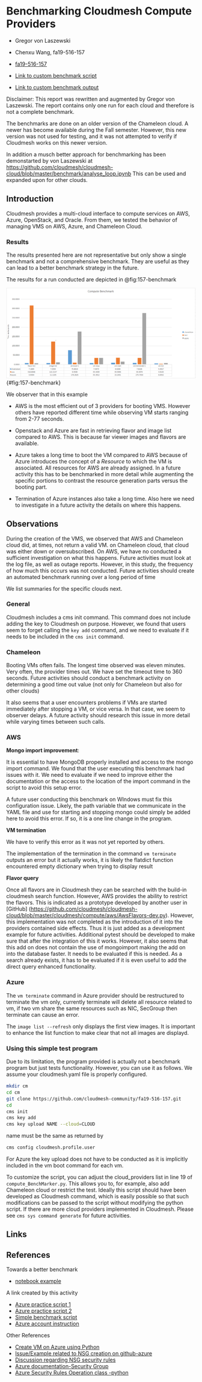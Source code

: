 # Benchmarking Cloudmesh Compute Providers

* Gregor von Laszewski
* Chenxu Wang, fa19-516-157

* [fa19-516-157](https://github.com/cloudmesh-community/fa19-516-157)
* [Link to custom benchmark script](https://github.com/cloudmesh-community/fa19-516-157/blob/master/compute_BenchMarker.py)
* [Link to custom benchmark output](https://raw.githubusercontent.com/cloudmesh-community/fa19-516-157/master/benchmarkOutput_v2.txt)

Disclaimer: This report was rewritten and augmented by Gregor von
Laszewski. The report contains only one run for each cloud and therefore
is not a complete benchmark.

The benchmarks are done on an older version of the Chameleon cloud. A newer
has become available during the Fall semester. However, this new
version was not used for testing, and it was not attempted to verify if
Cloudmesh works on this newer version.

In addition a musch better approach for benchmarking has been demonstarted by von Laszewski at 
<https://github.com/cloudmesh/cloudmesh-cloud/blob/master/benchmark/analyse_loop.ipynb>
This can be used and expanded upon for other clouds.

## Introduction

Cloudmesh provides a multi-cloud interface to compute services on AWS,
Azure, OpenStack, and Oracle. From them, we tested the behavior of
managing VMS on AWS, Azure, and Chameleon Cloud.

### Results

The results presented here are not representative but only show a single
benchmark and not a comprehensive benchmark. They are useful as they can
lead to a better benchmark strategy in the future.

The results for a run conducted are depicted in @fig:157-benchmark

![benchmark result](../images/benchmark_res.PNG){#fig:157-benchmark}

We observer that in this example

* AWS is the most efficient out of 3 providers for booting VMS. However
  others have reported different time while observing VM starts ranging
  from 2-77 seconds.

* Openstack and Azure are fast in retrieving flavor and image
  list compared to AWS. This is because far viewer images
  and flavors are available.

* Azure takes a long time to boot the VM compared to AWS because of Azure
  introduces the concept of a *Resource* to which the VM is associated.
  All resources for AWS are already assigned. In a future activity this
  has to be benchmarked in more detail while augmenting the specific
  portions to contrast the resource generation parts versus the booting
  part.
  
* Termination of Azure instances also take a long time. Also here we need
  to investigate in a future activity the details on where this happens.

## Observations

During the creation of the VMS, we observed that AWS and Chameleon cloud did, at times, not return a valid VM. on Chameleon cloud, that cloud was either
down or oversubscribed. On AWS, we have no conducted a sufficient
investigation on what this happens. Future activities must look at the
log file, as well as outage reports. However, in this study, the frequency
of how much this occurs was not conducted. Future activities should
create an automated benchmark running over a long period of time

We list summaries for the specific clouds next.

### General

Cloudmesh includes a cms init command. This command does not
include adding the key to Cloudmesh on purpose. However, we found that users seem to
forget calling the `key add` command, and we need to evaluate if it needs
to be included in the `cms init` command.
 

### Chameleon

Booting VMs often fails. The longest time observed was eleven minutes.
Very often, the provider times out. We have set the timeout time to 360 seconds. Future activities should conduct a benchmark activity on
determining a good time out value (not only for Chameleon but also for
other clouds)

It also seems that a user encounters problems if VMs are started
immediately after stopping a VM, or vice versa. In that case, we seem to
observer delays. A future activity should research this issue in more
detail while varying times between such calls.


### AWS
    
**Mongo import improvement**:
    
It is essential to have MongoDB properly installed and access to the
mongo import command. We found that the user executing this benchmark
had issues with it. We need to evaluate if we need to improve either the
documentation or the access to the location of the import command in the
script to avoid this setup error.

A future user conducting this benchmark on WIndows must fix this
configuration issue. Likely, the path variable that we
communicate in the YAML file and use for starting and stopping mongo
could simply be added here to avoid this error. If so, it is a one line change
in the program.

**VM termination**

We have to verify this error as it was not yet reported by others.
    
The implementation of the termination in the command `vm terminate`
outputs an error but it actually works, it is likely the flatdict function
encountered empty dictionary when trying to display result
 
**Flavor query**

Once all flavors are in Cloudmesh they can be searched with the build-in
cloudmesh search function. However, AWS provides the ability to restrict
the flavors. This is indicated as a prototype developed by another user
in [GitHub]
(https://github.com/cloudmesh/cloudmesh-cloud/blob/master/cloudmesh/compute/aws/AwsFlavors-dev.py).
However, this implementation was not completed as the introduction of it
into the providers contained side effects. Thus it is just added as a
development example for future activities. Additional pytest should be
developed to make sure that after the integration of this it works.
However, it also seems that this add on does not contain the use of
mongoimport making the add on into the database faster. It needs to be
evaluated if this is needed. As a search already exists, it has to be
evaluated if it is even useful to add the direct query enhanced
functionality.
 
### Azure
    
The `vm terminate` command in  Azure provider should be restructured to
terminate the vm only, currently terminate will delete all resource
related to vm, if two vm share the same resources such as NIC, SecGroup then
terminate can cause an error.
    
The `image list --refresh` only displays the first view images. It is
important to enhance the list function to make clear that not all images
are displayd.

### Using this simple test program

Due to its limitation, the program provided is actually not a benchmark
program but just tests functionality. However, you can use it as follows.
We assume your cloudmesh.yaml file is properly configured.

```bash
mkdir cm
cd cm
git clone https://github.com/cloudmesh-community/fa19-516-157.git
cd
cms init
cms key add
cms key upload NAME --cloud=CLOUD
```

name must be the same as returned by

```bash
cms config cloudmesh.profile.user
```

For Azure the key upload does not have to be conducted as it is
implicitly included in the vm boot command for each vm.

To customize the script, you can adjust the cloud_providers list in line
19 of `compute_BenchMarker.py`. This allows you to, for example, also
add Chameleon cloud or restrict the test. Ideally this script should
have been developed as Cloudmesh command, which is easily possible so
that such modifications can be passed to the script without modifying
the python script. If there are more cloud providers implemented in
Cloudmesh. Please see `cms sys command generate` for future activities.
    
## Links


## References

Towards a better benchmark

* [notebook example](https://github.com/cloudmesh/cloudmesh-cloud/blob/master/benchmark/analyse_loop.ipynb)

A link created by this activity

* [Azure practice script 1](https://github.com/cloudmesh-community/fa19-516-157/blob/master/project/AzurePractice/myAzurePractice.py)
* [Azure practice script 2](https://github.com/wang542/cloudmesh-cloud/blob/azure_wang542/cloudmesh/compute/azure/Provider.py)
* [Simple benchmark script](https://github.com/cloudmesh-community/fa19-516-157/blob/master/compute_BenchMarker.py)
* [Azure account instruction](https://github.com/cloudmesh-community/fa19-516-157/blob/master/azure_credentials.md)


Other References

* [Create VM on Azure using Python](https://docs.microsoft.com/en-us/azure/virtual-machines/windows/python#)
* [Issue/Example related to NSG creation on github-azure](https://github.com/MicrosoftDocs/azure-docs/issues/30555)
* [Discussion regarding NSG security rules](https://stackoverflow.com/questions/55970074/issues-with-network-security-group-deployment-using-python-networksecuritygrou)
* [Azure documentation-Security Group](https://docs.microsoft.com/en-us/azure/virtual-network/security-overview)
* [Azure Security Rules Operation class -python](https://docs.microsoft.com/en-us/python/api/azure-mgmt-network/azure.mgmt.network.v2017_03_01.operations.securityrulesoperations?view=azure-python)
